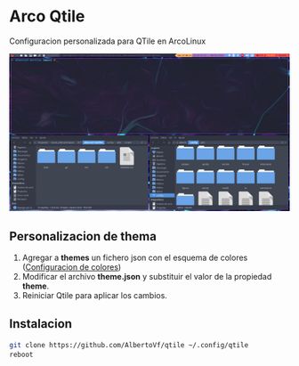 # Arco Qtile

Configuracion personalizada para QTile en ArcoLinux

![wall](./wall.jpg)

## Personalizacion de thema

1. Agregar a __themes__ un fichero json con el esquema de colores ([Configuracion de colores](themes/README.md))
2. Modificar el archivo __theme.json__ y substituir el valor de la propiedad **theme**.
3. Reiniciar Qtile para aplicar los cambios.



## Instalacion

```bash
git clone https://github.com/AlbertoVf/qtile ~/.config/qtile
reboot
```
